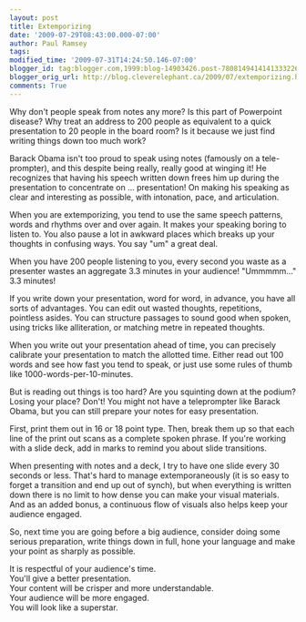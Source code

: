 ```yaml
---
layout: post
title: Extemporizing
date: '2009-07-29T08:43:00.000-07:00'
author: Paul Ramsey
tags: 
modified_time: '2009-07-31T14:24:50.146-07:00'
blogger_id: tag:blogger.com,1999:blog-14903426.post-7808149414141333226
blogger_orig_url: http://blog.cleverelephant.ca/2009/07/extemporizing.html
comments: True
---
```


Why don't people speak from notes any more? Is this part of Powerpoint disease? Why treat an address to 200 people as equivalent to a quick presentation to 20 people in the board room? Is it because we just find writing things down too much work? 

Barack Obama isn't too proud to speak using notes (famously on a tele-prompter), and this despite being really, really good at winging it! He recognizes that having his speech written down frees him up during the presentation to concentrate on ... presentation! On making his speaking as clear and interesting as possible, with intonation, pace, and articulation. 

When you are extemporizing, you tend to use the same speech patterns, words and rhythms over and over again. It makes your speaking boring to listen to. You also pause a lot in awkward places which breaks up your thoughts in confusing ways. You say "um" a great deal.

When you have 200 people listening to you, every second you waste as a presenter wastes an aggregate 3.3 minutes in your audience! "Ummmmm..." 3.3 minutes! 

If you write down your presentation, word for word, in advance, you have all sorts of advantages. You can edit out wasted thoughts, repetitions, pointless asides. You can structure passages to sound good when spoken, using tricks like alliteration, or matching metre in repeated thoughts. 

When you write out your presentation ahead of time, you can precisely calibrate your presentation to match the allotted time.  Either read out 100 words and see how fast you tend to speak, or just use some rules of thumb like 1000-words-per-10-minutes.

But is reading out things is too hard? Are you squinting down at the podium? Losing your place? Don't! You might not have a teleprompter like Barack Obama, but you can still prepare your notes for easy presentation. 

First, print them out in 16 or 18 point type.  Then, break them up so that each line of the print out scans as a  complete spoken phrase.  If you're working with a slide deck, add in marks to remind you about slide transitions. 

When presenting with notes and a deck, I try to have one slide every 30 seconds or less. That's hard to manage extemporaneously (it is so easy to forget a transition and end up out of synch), but when everything is written down there is no limit to how dense you can make your visual materials. And as an added bonus, a continuous flow of visuals also helps keep your audience engaged.

So, next time you are going before a big audience, consider doing some serious preparation, write things down in full, hone your language and make your point as sharply as possible.

It is respectful of your audience's time.<br />You'll give a better presentation.<br />Your content will be crisper and more understandable.<br />Your audience will be more engaged.<br />You will look like a superstar.

